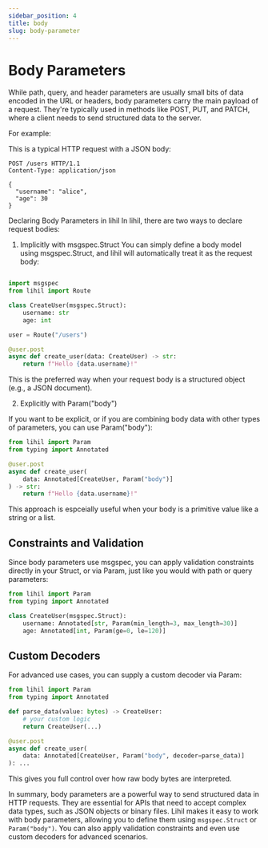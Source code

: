 ```yaml
---
sidebar_position: 4
title: body
slug: body-parameter
---
```



# Body Parameters
While path, query, and header parameters are usually small bits of data encoded in the URL or headers, body parameters carry the main payload of a request. They're typically used in methods like POST, PUT, and PATCH, where a client needs to send structured data to the server.

For example:

This is a typical HTTP request with a JSON body:

```http
POST /users HTTP/1.1
Content-Type: application/json

{
  "username": "alice",
  "age": 30
}
```

Declaring Body Parameters in lihil
In lihil, there are two ways to declare request bodies:

1. Implicitly with msgspec.Struct
You can simply define a body model using msgspec.Struct, and lihil will automatically treat it as the request body:

```python

import msgspec
from lihil import Route

class CreateUser(msgspec.Struct):
    username: str
    age: int

user = Route("/users")

@user.post
async def create_user(data: CreateUser) -> str:
    return f"Hello {data.username}!"
```

This is the preferred way when your request body is a structured object (e.g., a JSON document).

2. Explicitly with Param("body")

If you want to be explicit, or if you are combining body data with other types of parameters, you can use Param("body"):

```python
from lihil import Param
from typing import Annotated

@user.post
async def create_user(
    data: Annotated[CreateUser, Param("body")]
) -> str:
    return f"Hello {data.username}!"
```

This approach is espceially useful when your body is a primitive value like a string or a list.

## Constraints and Validation
Since body parameters use msgspec, you can apply validation constraints directly in your Struct, or via Param, just like you would with path or query parameters:

```python
from lihil import Param
from typing import Annotated

class CreateUser(msgspec.Struct):
    username: Annotated[str, Param(min_length=3, max_length=30)]
    age: Annotated[int, Param(ge=0, le=120)]
```


## Custom Decoders
For advanced use cases, you can supply a custom decoder via Param:

```python
from lihil import Param
from typing import Annotated

def parse_data(value: bytes) -> CreateUser:
    # your custom logic
    return CreateUser(...)

@user.post
async def create_user(
    data: Annotated[CreateUser, Param("body", decoder=parse_data)]
): ...
```

This gives you full control over how raw body bytes are interpreted.


In summary, body parameters are a powerful way to send structured data in HTTP requests. They are essential for APIs that need to accept complex data types, such as JSON objects or binary files. Lihil makes it easy to work with body parameters, allowing you to define them using `msgspec.Struct` or `Param("body")`. You can also apply validation constraints and even use custom decoders for advanced scenarios.
